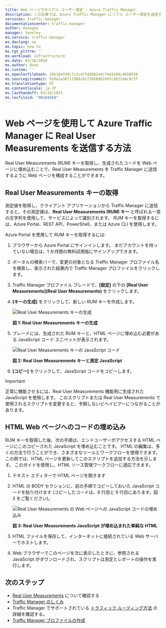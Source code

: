```yaml
---
title: Web ページでのリアル ユーザー測定 - Azure Traffic Manager
description: この記事では、Azure Traffic Manager にリアル ユーザー測定を送信するように Web ページを設定する方法について説明します。
services: traffic-manager
documentationcenter: traffic-manager
author: duongau
manager: twooley
ms.service: traffic-manager
ms.devlang: na
ms.topic: how-to
ms.tgt_pltfrm: ''
ms.workload: infrastructure
ms.date: 03/16/2018
ms.author: duau
ms.custom: ''
ms.openlocfilehash: 2bb104fd9cfc3c4ffddb82e4cf442e94c4650550
ms.sourcegitcommit: 910a1a38711966cb171050db245fc3b22abc8c5f
ms.translationtype: HT
ms.contentlocale: ja-JP
ms.lasthandoff: 03/19/2021
ms.locfileid: "98184560"
---
```

# <a name="how-to-send-real-user-measurements-to-azure-traffic-manager-using-web-pages"></a>Web ページを使用して Azure Traffic Manager に Real User Measurements を送信する方法

Real User Measurements (RUM) キーを取得し、生成されたコードを Web ページに埋め込むことで、Real User Measurements を Traffic Manager に送信するように Web ページを構成することができます。

## <a name="obtain-a-real-user-measurements-key"></a>Real User Measurements キーの取得

測定値を取得し、クライアント アプリケーションから Traffic Manager に送信すると、その測定値は、**Real User Measurements (RUM) キー** と呼ばれる一意の文字列を使用して、サービスによって識別されます。 RUM キーを取得するには、Azure Portal、REST API、PowerShell、または Azure CLI を使用します。

Azure Portal を使用して RUM キーを取得するには:
1. ブラウザーから Azure Portal にサインインします。 まだアカウントを持っていない場合は、1 か月間の無料試用版にサインアップできます。
2. ポータルの検索バーで、変更の対象となる Traffic Manager プロファイル名を検索し、表示された結果内で Traffic Manager プロファイルをクリックします。
3. Traffic Manager プロファイル ブレードで、**[設定]** の下の **[Real User Measurements]\(Real User Measurements\)** をクリックします。
4. **[キーの生成]** をクリックして、新しい RUM キーを作成します。
 
   ![Real User Measurements キーの生成](./media/traffic-manager-create-rum-visual-studio/generate-rum-key.png)

   **図 1: Real User Measurements キーの生成**

5. ブレードには、生成された RUM キーと、HTML ページに埋め込む必要がある JavaScript コード スニペットが表示されます。
 
    ![Real User Measurements キーの JavaScript コード](./media/traffic-manager-create-rum-web-pages/rum-javascript-code.png)

    **図 2: Real User Measurements キーと測定 JavaScript**
 
6. **[コピー]** をクリックして、JavaScript コードをコピーします。 

>[!IMPORTANT]
> 正常に機能させるには、Real User Measurements 機能用に生成された JavaScript を使用します。 このスクリプトまたは Real User Measurements で使用されるスクリプトを変更すると、予期しないビヘイビアーにつながることがあります。

## <a name="embed-the-code-to-an-html-web-page"></a>HTML Web ページへのコードの埋め込み

RUM キーを取得した後、次の手順は、エンドユーザーがアクセスする HTML ページにこのコピーされた JavaScript を埋め込むことです。 HTML の編集は、多くの方法で行うことができ、さまざまなツールとワークフローを使用できます。 この例では、HTML ページを更新してこのスクリプトを追加する方法を示します。 このガイドを使用し、HTML ソース管理ワークフローに適応できます。

1.  テキスト エディターで HTML ページを開きます
2.  HTML の BODY セクションに、前の手順でコピーしておいた JavaScript コードを貼り付けます (コピーしたコードは、8 行目と 9 行目にあります。図 3 をご覧ください)。
 
    ![Real User Measurements の Web ページへの JavaScript コードの埋め込み](./media/traffic-manager-create-rum-web-pages/real-user-measurement-embed-script.png)  

    **図 3: Real User Measurements JavaScript が埋め込まれた単純な HTML**

3.  HTML ファイルを保存して、インターネットに接続されている Web サーバーでホストします。 
4. Web ブラウザーでこのページを次に表示したときに、参照される JavaScript がダウンロードされ、スクリプトは測定とレポートの操作を実行します。


## <a name="next-steps"></a>次のステップ
- [Real User Measurements](traffic-manager-rum-overview.md) について確認する
- [Traffic Manager のしくみ](traffic-manager-overview.md)
- Traffic Manager でサポートされている [トラフィック ルーティング方法](traffic-manager-routing-methods.md) の詳細を確認する。
- [Traffic Manager プロファイルの作成](./quickstart-create-traffic-manager-profile.md)